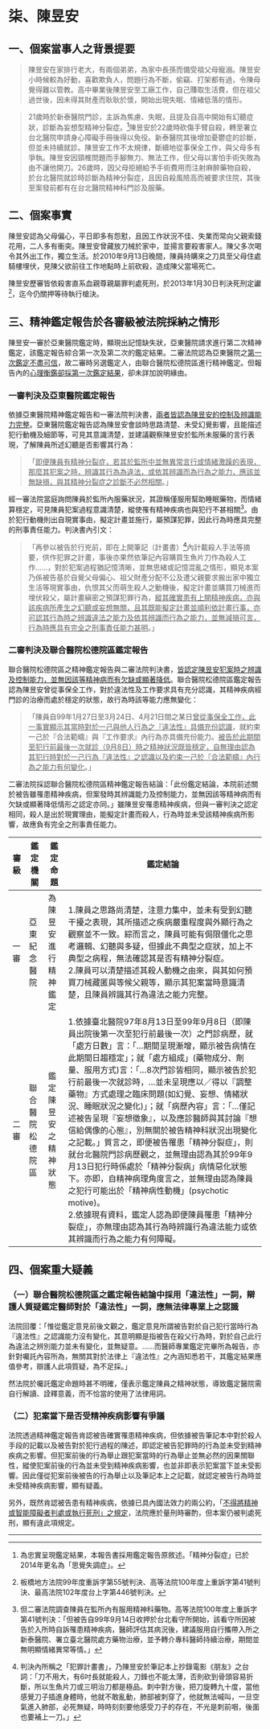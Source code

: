 # 柒、陳昱安

## 一、個案當事人之背景提要

> 陳昱安在家排行老大，有兩個弟弟，為家中長孫而備受祖父母寵溺。陳昱安小時候較為好動，喜歡欺負人，問題行為不斷，偷竊、打架都有過，令陳母覺得難以管教。高中畢業後陳昱安至工廠工作，自己賺取生活費，但在祖父過世後，因未得其財產而耿耿於懷，開始出現失眠、情緒低落的情形。

> 21歲時於新泰醫院門診，主訴為焦慮、失眠，且提及自高中開始有幻聽症狀，診斷為妄想型精神分裂症。[^45]陳昱安於22歲時砍傷手臂自殺，轉至署立台北醫院申請身心障礙手冊後得以免役。新泰醫院其後增加憂鬱症的診斷，但並未持續就診。陳昱安工作不太規律，斷續地從事保全工作，與父母多有爭執。陳昱安因頸椎問題而手腳無力、無法工作，但父母以害怕手術失敗為由不讓他開刀。26歲時，因父母拒絕給予手術費用而注射麻醉藥物自殺，於台北醫院就診時診斷為精神分裂症，且因自殺風險高而被要求住院，其後至案發前都有在台北醫院精神科門診及服藥。

## 二、個案事實

陳昱安認為父母偏心，平日即多有怨懟，且因工作狀況不佳、失業而常向父親索錢花用，二人多有衝突。陳昱安曾藏放刀械於家中，並揚言要殺害家人。陳父多次喝令其外出工作，獨立生活。於2010年9月13日晚間，陳員持購來之刀具至父母住處騎樓埋伏，見陳父欲前往工作地點時上前砍殺，造成陳父當場死亡。

陳昱安歷審皆依殺害直系血親尊親屬罪判處死刑，於2013年1月30日判決死刑定讞[^46]，迄今仍關押等待執行槍決。

## 三、精神鑑定報告於各審級被法院採納之情形

陳昱安一審於亞東醫院鑑定時，顯現出記憶缺失狀，亞東醫院請求進行第二次精神鑑定，該鑑定報告綜合第一次及第二次的鑑定結果。二審法院認為亞東醫院之<u>第一次鑑定不盡可信</u>，故二審時另選鑑定人，由聯合醫院松德院區進行精神鑑定。但報告內的<u>心理衡鑑卻採第一次鑑定結果</u>，卻未詳加說明緣由。

### 一審判決及亞東醫院鑑定報告

依據亞東醫院精神鑑定報告和一審法院判決書，<u>兩者皆認為陳昱安的控制及辨識能力完整</u>。亞東醫院鑑定報告認為陳昱安會談時思路清楚、未受幻覺影響，且能描述犯行動機及細節等，可見其意識清楚，並建議觀察陳昱安於監所未服藥的言行表現，了解陳員所述幻聽是否影響其行為：

> 「<u>即便陳員有精神分裂症，若其於監所中並無異常言行或情緒激躁的表現，那麼其犯案之時，辨識其行為為違法，或依其辨識而為行為之能力，應該並無缺損，與其精神分裂症之診斷不必然相關</u>。」

經一審法院當庭詢問陳員於監所內服藥狀況，其證稱僅服用幫助睡眠藥物，而情緒算穩定，可見陳員犯案過程意識清楚，縱使罹有精神疾病也與犯行不甚相關[^47]。由於犯行動機則出自現實事由，擬定計畫並施行，屬預謀犯罪，因此行為時應具完整的刑事責任能力。判決書內引文：

> 「再參以被告於行兇前，即在上開筆記（計畫書）[^48]內計載殺人手法等摘要，供作犯罪之計畫，事後亦果然依筆記內容購買生魚片刀作為殺人工作……，對於犯案過程猶記憶清晰，並無思緒或記憶混亂之情形，顯見本案乃係被告基於自覺父母偏心、祖父財產分配不公及遭父親要求搬出家中獨立生活等現實事由，仇恨其父而萌生殺人之動機後，擬定計畫並購買刀械進而埋伏殺父，屬計畫縝密之預謀犯罪行為，<u>縱其確實患有上開精神疾病，亦與該疾病所產生之幻聽或妄想無關，且其既能擬定計畫並順利依計畫行事，亦可認其行為時之辨識違法之能力及依其辨識而行為之能力，並無減損可言，行為時應具有完全之刑事責任能力甚明</u>。」

### 二審判決及聯合醫院松德院區鑑定報告

聯合醫院松德院區之精神鑑定報告與二審法院判決書，<u>皆認定陳昱安犯案時之辨識及控制能力，並無因該等精神病而有欠缺或顯著降低</u>。聯合醫院松德院區鑑定報告認為陳昱安曾從事保全工作，對於違法性及工作要求具有充分認識，其精神疾病經門診的治療而處於穩定的狀態，故行為時該等能力應無變化：

> 「陳員自99年1月27日至3月24日、4月21日間之某日<u>曾從事保全工作，此一事實顯示其當時對於一己與他人行為之『違法性』具備充份認識</u>，就約束一己於『合法範疇』與『工作要求』內行為亦具備充份能力。<u>被告於此期間至犯行前最後一次就診（9月8日）時之精神狀況既皆穩定，自無理由認為其犯行時對於一己行為『違法性』之認識以及約束一己於『合法範疇』內行為之能力有何變化</u>。」

二審法院採認聯合醫院松德院區精神鑑定報告結論：「此份鑑定結論，本院前述關於被告雖罹患精神疾病，但案發時其辨識能力及控制能力，並無因該等精神病而有欠缺或顯著降低情形之認定亦同。」雖陳昱安罹患精神疾病，但與一審判決之認定相同，殺人是出於現實理由，能擬定計畫而殺人，行為時並未受該精神疾病所影響，故應負有完全之刑事責任能力。

<table class="table table-bordered table-hover table-condensed">
    <thead>
        <tr>
            <th title="Field #1">審級</th>
            <th title="Field #2">鑑定機關</th>
            <th title="Field #3">鑑定命題</th>
            <th title="Field #4">鑑定結論</th>
        </tr>
    </thead>
    <tbody>
        <tr>
            <td>一審</td>
            <td>亞東紀念醫院</td>
            <td>為陳昱安進行精神鑑定</td>
            <td>1.陳員之思路尚清楚，注意力集中，並未有受到幻聽干擾之表現，其所描述之疾病嚴重程度與外顯行為之觀察並不一致。綜而言之，陳員可能有侷限僵化之思考邏輯、幻聽與多疑，但據此不典型之症狀，加上不典型之病程，無法確認其是否有精神分裂症。<br/> 2.陳員可以清楚描述其殺人動機之由來，與其如何預買刀械藏匿與等候父親等，顯示其犯案當時意識清楚，且陳員辨識其行為違法之能力完整。</td>
        </tr>
        <tr>
            <td>二審</td>
            <td>聯合醫院松德院區</td>
            <td>鑑定陳昱安之精神狀態</td>
            <td>1.依據臺北醫院97年8月13日至99年9月8日（即陳員出院後第一次至犯行前最後一次）之門診病歷，就「處方日數」言：「…期間呈現漸增，顯示被告病情在此期間日趨穩定」；就「處方組成」(藥物成分、劑量、服用方式)言：「…8次門診皆相同，顯示被告於犯行前最後一次就診時，…並未呈現應以／得以『調整藥物』方式處理之臨床問題(如幻覺、妄想、情緒狀況、睡眠狀況之變化)」；就「病歷內容」言：「…僅記述被告呈現『妄想徵象』，以及應診醫師與其討論『想信給偶像的心態』，別無關於被告精神科狀況出現變化之記載。」質言之，即便被告罹患「精神分裂症」，則就台北醫院門診病歷觀之，並無理由認為其於99年9月13日犯行時係處於「精神分裂病」病情惡化狀態下。亦即，自精神病理角度言之，並無理由認為陳員之犯行可能出於「精神病性動機」(psychotic motive)。<br/> 2.依據現有資料，鑑定人認為即便陳員罹患「精神分裂症」，亦無理由認為其行為時辨識行為違法能力或依其辨識而行為之能力有何障礙。</td>
        </tr>
    </tbody>
</table>

## 四、個案重大疑義

### （一）聯合醫院松德院區之鑑定報告結論中採用「違法性」一詞，辯護人質疑鑑定醫師對於「違法性」一詞，應無法律專業上之認識

法院回覆：「惟從鑑定意見前後文觀之，鑑定意見所謂被告對於自己犯行當時行為『違法性』之認識能力沒有變化，其意明顯是指被告在殺父行為時，對於自己此行為違法之辨別能力並未有變化，並無疑意。……而醫師專業鑑定完畢所為報告，亦針對囑託內容所為，無關其對於法律上『違法性』之內涵知悉若干，其鑑定結果應值參考，辯護人此項質疑，為不足採。」

然法院於囑託鑑定命題時甚不明確，僅表示鑑定陳員之精神狀態，導致鑑定醫院需自行解讀、詮釋意義，而不恰當的使用了法律用詞。

### （二）犯案當下是否受精神疾病影響有爭議

法院透過精神鑑定報告肯認被告確實罹患精神疾病，但依據被告筆記本中對於殺人手段的記載以及被告對於犯行過程的陳述，即認定被告犯罪時的行為並未受到精神疾病之影響。但犯案前後的行為舉止跟犯案當時的行為舉止並無必然的因果關聯性，縱使犯案前後的行為並未受到精神疾病影響，也並非即表示犯案當下並未受影響。因此僅從犯案前後被告的行為舉止以及筆記本上之記載，就認定被告行為時並未受精神疾病影響，顯有疑義。

另外，既然肯認被告患有精神疾病，依據已具內國法效力的兩公約，「<u>不得將精神或智能障礙者判處或執行死刑」之規定</u>，法院應於量刑時審酌，但本案仍被判處死刑，顯有違此項規定。

-----

[^45]: 為忠實呈現鑑定結果，本報告書採用鑑定報告原敘述。「精神分裂症」已於2014年更名為「思覺失調症」。

[^46]: 板橋地方法院99年度重訴字第55號判決、高等法院100年度上重訴字第41號判決、最高法院102年度台上字第446號判決。

[^47]: 但二審法院調查陳員在監所內有服用精神科藥物。高等法院100年度上重訴字第41號判決：「但被告自99年9月14日收押於台北看守所開始，該看守所因被告於入所時自訴罹患精神疾病，醫師評估其病況後，建議服用自行攜帶入所之新泰醫院、署立臺北醫院處方藥物治療，並予轉介專科醫師持續治療，期間並無明顯情緒異常等情。」

[^48]: 判決內所稱之「犯罪計畫書」，乃陳昱安於筆記本上抄錄電影《朋友》之台詞：「刀不用大，有6吋長就能殺人，刀鋒也不能太薄，否則砍到骨頭容易折斷，所以生魚片刀或三明治刀都是極品。刺中對方後，把刀旋轉九十度，當他感覺刀子插進身體時，他就不敢亂動，肺部被刺穿了，他就無法喊叫，一旦空氣進入肺部，必死無疑，時時刻刻要他感受刀子的存在，不光是刺前咽，後面也要補上一刀。」

